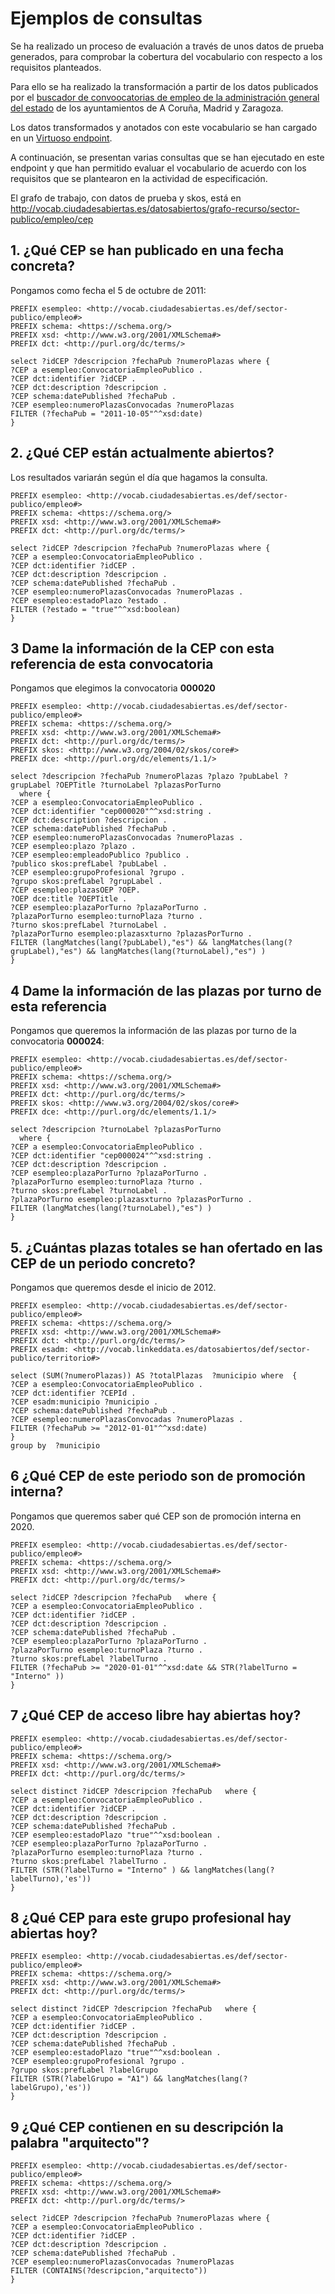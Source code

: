 # Ejemplos de consultas

Se ha realizado un proceso de evaluación a través de unos datos de prueba generados, para comprobar la cobertura del vocabulario con respecto a los requisitos planteados.

Para ello se ha realizado la transformación a partir de los datos publicados por el [buscador de convoocatorias de empleo de la administración general del estado](https://administracion.gob.es/pagFront/empleoBecas/empleo/buscadorEmpleoAvanzado.htm) de los ayuntamientos de A Coruña, Madrid y Zaragoza.

Los datos transformados y anotados con este vocabulario se han cargado en un [Virtuoso endpoint](http://ciudadesabiertas.linkeddata.es/sparql).

A continuación, se presentan varias consultas que se han ejecutado en este endpoint y que han permitido evaluar el vocabulario de acuerdo con los requisitos que se plantearon en la actividad de especificación. 

El grafo de trabajo, con datos de prueba y skos, está en http://vocab.ciudadesabiertas.es/datosabiertos/grafo-recurso/sector-publico/empleo/cep

## 1. ¿Qué CEP se han publicado en una fecha concreta?

Pongamos como fecha el 5 de octubre de 2011:

```
PREFIX esempleo: <http://vocab.ciudadesabiertas.es/def/sector-publico/empleo#>
PREFIX schema: <https://schema.org/>
PREFIX xsd: <http://www.w3.org/2001/XMLSchema#>
PREFIX dct: <http://purl.org/dc/terms/>

select ?idCEP ?descripcion ?fechaPub ?numeroPlazas where {
?CEP a esempleo:ConvocatoriaEmpleoPublico .
?CEP dct:identifier ?idCEP .
?CEP dct:description ?descripcion .
?CEP schema:datePublished ?fechaPub .
?CEP esempleo:numeroPlazasConvocadas ?numeroPlazas
FILTER (?fechaPub = "2011-10-05"^^xsd:date)
} 
```
## 2. ¿Qué CEP están actualmente abiertos?

Los resultados variarán según el día que hagamos la consulta.

```
PREFIX esempleo: <http://vocab.ciudadesabiertas.es/def/sector-publico/empleo#>
PREFIX schema: <https://schema.org/>
PREFIX xsd: <http://www.w3.org/2001/XMLSchema#>
PREFIX dct: <http://purl.org/dc/terms/>

select ?idCEP ?descripcion ?fechaPub ?numeroPlazas where {
?CEP a esempleo:ConvocatoriaEmpleoPublico .
?CEP dct:identifier ?idCEP .
?CEP dct:description ?descripcion .
?CEP schema:datePublished ?fechaPub .
?CEP esempleo:numeroPlazasConvocadas ?numeroPlazas .
?CEP esempleo:estadoPlazo ?estado .
FILTER (?estado = "true"^^xsd:boolean)
}
```

## 3 Dame la información de la CEP con esta referencia de esta convocatoria

Pongamos que elegimos la convocatoria **000020**
```
PREFIX esempleo: <http://vocab.ciudadesabiertas.es/def/sector-publico/empleo#>
PREFIX schema: <https://schema.org/>
PREFIX xsd: <http://www.w3.org/2001/XMLSchema#>
PREFIX dct: <http://purl.org/dc/terms/>
PREFIX skos: <http://www.w3.org/2004/02/skos/core#>
PREFIX dce: <http://purl.org/dc/elements/1.1/>

select ?descripcion ?fechaPub ?numeroPlazas ?plazo ?pubLabel ?grupLabel ?OEPTitle ?turnoLabel ?plazasPorTurno
  where {
?CEP a esempleo:ConvocatoriaEmpleoPublico .
?CEP dct:identifier "cep000020"^^xsd:string .
?CEP dct:description ?descripcion .
?CEP schema:datePublished ?fechaPub .
?CEP esempleo:numeroPlazasConvocadas ?numeroPlazas .
?CEP esempleo:plazo ?plazo .
?CEP esempleo:empleadoPublico ?publico .
?publico skos:prefLabel ?pubLabel .
?CEP esempleo:grupoProfesional ?grupo .
?grupo skos:prefLabel ?grupLabel .
?CEP esempleo:plazasOEP ?OEP.
?OEP dce:title ?OEPTitle .
?CEP esempleo:plazaPorTurno ?plazaPorTurno .
?plazaPorTurno esempleo:turnoPlaza ?turno .
?turno skos:prefLabel ?turnoLabel .
?plazaPorTurno esempleo:plazasxturno ?plazasPorTurno .
FILTER (langMatches(lang(?pubLabel),"es") && langMatches(lang(?grupLabel),"es") && langMatches(lang(?turnoLabel),"es") )
} 
```

## 4 Dame la información de las plazas por turno de esta referencia

Pongamos que queremos la información de las plazas por turno de la convocatoria **000024**:

```
PREFIX esempleo: <http://vocab.ciudadesabiertas.es/def/sector-publico/empleo#>
PREFIX schema: <https://schema.org/>
PREFIX xsd: <http://www.w3.org/2001/XMLSchema#>
PREFIX dct: <http://purl.org/dc/terms/>
PREFIX skos: <http://www.w3.org/2004/02/skos/core#>
PREFIX dce: <http://purl.org/dc/elements/1.1/>

select ?descripcion ?turnoLabel ?plazasPorTurno
  where {
?CEP a esempleo:ConvocatoriaEmpleoPublico .
?CEP dct:identifier "cep000024"^^xsd:string .
?CEP dct:description ?descripcion .
?CEP esempleo:plazaPorTurno ?plazaPorTurno .
?plazaPorTurno esempleo:turnoPlaza ?turno .
?turno skos:prefLabel ?turnoLabel .
?plazaPorTurno esempleo:plazasxturno ?plazasPorTurno .
FILTER (langMatches(lang(?turnoLabel),"es") )
}
```

## 5. ¿Cuántas plazas totales se han ofertado en las CEP de un periodo concreto?

Pongamos que queremos desde el inicio de 2012.

```
PREFIX esempleo: <http://vocab.ciudadesabiertas.es/def/sector-publico/empleo#>
PREFIX schema: <https://schema.org/>
PREFIX xsd: <http://www.w3.org/2001/XMLSchema#>
PREFIX dct: <http://purl.org/dc/terms/>
PREFIX esadm: <http://vocab.linkeddata.es/datosabiertos/def/sector-publico/territorio#>

select (SUM(?numeroPlazas)) AS ?totalPlazas  ?municipio where  {
?CEP a esempleo:ConvocatoriaEmpleoPublico .
?CEP dct:identifier ?CEPId .
?CEP esadm:municipio ?municipio .
?CEP schema:datePublished ?fechaPub .
?CEP esempleo:numeroPlazasConvocadas ?numeroPlazas .
FILTER (?fechaPub >= "2012-01-01"^^xsd:date)
} 
group by  ?municipio
```

## 6 ¿Qué CEP de este periodo son de promoción interna?

Pongamos que queremos saber qué CEP son de promoción interna en 2020.

```
PREFIX esempleo: <http://vocab.ciudadesabiertas.es/def/sector-publico/empleo#>
PREFIX schema: <https://schema.org/>
PREFIX xsd: <http://www.w3.org/2001/XMLSchema#>
PREFIX dct: <http://purl.org/dc/terms/>

select ?idCEP ?descripcion ?fechaPub   where {
?CEP a esempleo:ConvocatoriaEmpleoPublico .
?CEP dct:identifier ?idCEP .
?CEP dct:description ?descripcion .
?CEP schema:datePublished ?fechaPub .
?CEP esempleo:plazaPorTurno ?plazaPorTurno .
?plazaPorTurno esempleo:turnoPlaza ?turno .
?turno skos:prefLabel ?labelTurno .
FILTER (?fechaPub >= "2020-01-01"^^xsd:date && STR(?labelTurno = "Interno" ))
} 
```

## 7 ¿Qué CEP de acceso libre hay abiertas hoy?


```
PREFIX esempleo: <http://vocab.ciudadesabiertas.es/def/sector-publico/empleo#>
PREFIX schema: <https://schema.org/>
PREFIX xsd: <http://www.w3.org/2001/XMLSchema#>
PREFIX dct: <http://purl.org/dc/terms/>

select distinct ?idCEP ?descripcion ?fechaPub   where {
?CEP a esempleo:ConvocatoriaEmpleoPublico .
?CEP dct:identifier ?idCEP .
?CEP dct:description ?descripcion .
?CEP schema:datePublished ?fechaPub .
?CEP esempleo:estadoPlazo "true"^^xsd:boolean .
?CEP esempleo:plazaPorTurno ?plazaPorTurno .
?plazaPorTurno esempleo:turnoPlaza ?turno .
?turno skos:prefLabel ?labelTurno .
FILTER (STR(?labelTurno = "Interno" ) && langMatches(lang(?labelTurno),'es'))
} 
```
## 8 ¿Qué CEP para este grupo profesional hay abiertas hoy?


```
PREFIX esempleo: <http://vocab.ciudadesabiertas.es/def/sector-publico/empleo#>
PREFIX schema: <https://schema.org/>
PREFIX xsd: <http://www.w3.org/2001/XMLSchema#>
PREFIX dct: <http://purl.org/dc/terms/>

select distinct ?idCEP ?descripcion ?fechaPub   where {
?CEP a esempleo:ConvocatoriaEmpleoPublico .
?CEP dct:identifier ?idCEP .
?CEP dct:description ?descripcion .
?CEP schema:datePublished ?fechaPub .
?CEP esempleo:estadoPlazo "true"^^xsd:boolean .
?CEP esempleo:grupoProfesional ?grupo .
?grupo skos:prefLabel ?labelGrupo
FILTER (STR(?labelGrupo = "A1") && langMatches(lang(?labelGrupo),'es'))
}
```
## 9  ¿Qué CEP contienen en su descripción la palabra "arquitecto"?

```
PREFIX esempleo: <http://vocab.ciudadesabiertas.es/def/sector-publico/empleo#>
PREFIX schema: <https://schema.org/>
PREFIX xsd: <http://www.w3.org/2001/XMLSchema#>
PREFIX dct: <http://purl.org/dc/terms/>

select ?idCEP ?descripcion ?fechaPub ?numeroPlazas where {
?CEP a esempleo:ConvocatoriaEmpleoPublico .
?CEP dct:identifier ?idCEP .
?CEP dct:description ?descripcion .
?CEP schema:datePublished ?fechaPub .
?CEP esempleo:numeroPlazasConvocadas ?numeroPlazas
FILTER (CONTAINS(?descripcion,"arquitecto"))
} 
```